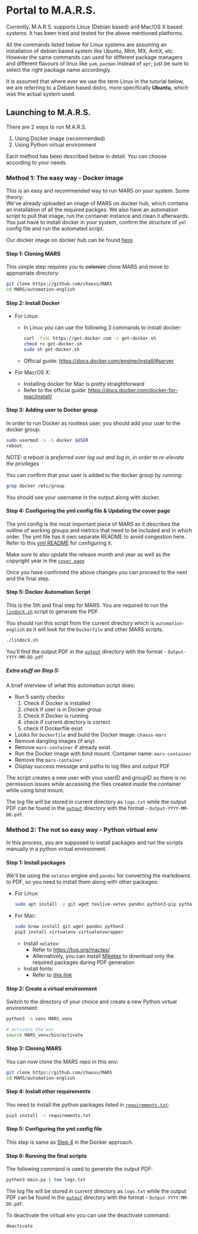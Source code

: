 # Portal to M.A.R.S.

Currently, M.A.R.S. supports Linux (Debian based) and Mac/OS X based systems. It has been tried and tested for the above mentioned platforms.

All the commands listed below for Linux systems are assuming an installation of debian based system like Ubuntu, Mint, MX, AntiX, etc. However the same commands can used for different package managers and different flavours of linux like `yum`, `pacman` instead of `apt`; just be sure to select the right package name accordingly.

It is assumed that where ever we use the term Linux in the tutorial below, we are referring to a Debain based distro, more specifically **Ubuntu**, which was the actual system used.

## Launching to M.A.R.S.

There are 2 ways to run M.A.R.S.
1. Using Docker image (recommended)
2. Using Python virtual environment

Each method has been described below in detail. You can choose according to your needs.

### Method 1: The easy way - Docker image

This is an easy and recommended way to run MARS on your system. Some theory: \
We've already uploaded an image of MARS on docker hub, which contains an installation of all the required packges. We also have an automation script to pull that image, run the container instance and clean it afterwards. You just have to install docker in your system, confirm the structure of `yml` config file and run the automated script.

Our docker image on docker hub can be found [here](https://hub.docker.com/r/ritikmalik/mars-image).

#### Step 1: Cloning MARS

This simple step requires you to ~~colonize~~ clone MARS and move to appropriate directory:
```bash
git clone https://github.com/chaoss/MARS
cd MARS/automation-english
```

#### Step 2: Install Docker

* For Linux:
    * In Linux you can use the following 3 commands to install docker:
        ```bash
        curl -fsSL https://get.docker.com -o get-docker.sh
        chmod +x get-docker.sh
        sudo sh get-docker.sh
        ```
    * Official guide: https://docs.docker.com/engine/install/#server

* For Mac/OS X:
    * Installing docker for Mac is pretty straightforward
    * Refer to the official guide: https://docs.docker.com/docker-for-mac/install/

#### Step 3: Adding user to Docker group

In order to run Docker as rootless user, you should add your user to the docker group:
```bash
sudo usermod -a -G docker $USER
reboot
```

_NOTE: a reboot is preferred over log out and log in, in order to re-elevate the privileges_

You can confirm that your user is added to the docker group by running:
```bash
grep docker /etc/group
```

You should see your username in the output along with docker.

#### Step 4: Configuring the yml config file & Updating the cover page

The yml config is the most important piece of MARS as it describes the outline of working groups and metrics that need to be included and in which order. The yml file has it own separate README to avoid congestion here. Refer to this [yml README](active_user_input) for configuring it.

Make sure to also update the release month and year as well as the copyright year in the  [`cover page`](active_user_input/cover.tex) 

Once you have confirmed the above changes you can proceed to the next and the final step.

#### Step 5: Docker Automation Script

This is the 5th and final step for MARS. You are required to run the [`lindocX.sh`](lindocX.sh) script to generate the PDF.

You should run this script from the current directory which is `automation-english` as it will look for the `Dockerfile` and other MARS scripts.

```bash
./lindocX.sh
```
You'll find the output PDF in the [`output`](output/) directory with the format - `Output-YYYY-MM-DD.pdf`

##### Extra stuff on Step 5:

A brief overview of what this automation script does:
* Run 5 sanity checks:
    1. Check if Docker is installed
    2. check if user is in Docker group
    3. Check if Docker is running
    4. check if current directory is correct
    5. check if Dockerfile exist
* Looks for `Dockerfile` and build the Docker image: `chaoss-mars`
* Remove dangling images (if any)
* Remove `mars-container` if already exist
* Run the Docker image with bind mount. Container name: `mars-container`
* Remove the `mars-container`
* Display success message and paths to log files and output PDF

The script creates a new user with your userID and groupID so there is no permission issues while accessing the files created inside the container while using bind mount.

The log file will be stored in current directory as `logs.txt` while the output PDF can be found in the [`output`](output/) directory with the format - `Output-YYYY-MM-DD.pdf`.

### Method 2: The not so easy way - Python virtual env

In this process, you are supposed to install packages and run the scripts manually in a python virtual environment.

#### Step 1: Install packages

We'll be using the `xelatex` engine and `pandoc` for converting the markdowns to PDF, so you need to install them along with other packages:

* For Linux:
    ```bash
    sudo apt install -y git wget texlive-xetex pandoc python3-pip python3-venv ttf-mscorefonts-installer
    ```
* For Mac:
    ```bash
    sudo brew install git wget pandoc python3
    pip3 install virtualenv virtualenvwrapper
    ```
    * Install `xelatex`:
        * Refer to https://tug.org/mactex/
        * Alternatively, you can install [Miketex](https://miktex.org/download) to download only the required packages during PDF generation
    * Install fonts:
        * Refer to [_this link_](https://www.linickx.com/osx-how-to-install-the-microsoft-fonts)

#### Step 2: Create a virtual environment

Switch to the directory of your choice and create a new Python virtual environment:

```bash
python3 -m venv MARS_venv

# activate the env
source MARS_venv/bin/activate
```

#### Step 3: Cloning MARS

You can now clone the MARS repo in this env:
```bash
git clone https://github.com/chaoss/MARS
cd MARS/automation-english
```

#### Step 4: Install other requirements

You need to install the python packages listed in [`requirements.txt`](requirements.txt):
```bash
pip3 install -r requirements.txt
```

#### Step 5: Configuring the yml config file

This step is same as [Step 4](#step-4-configuring-the-yml-config-file) in the Docker approach.

#### Step 6: Running the final scripts

The following command is used to generate the output PDF:
```bash
python3 main.py | tee logs.txt
```
The log file will be stored in current directory as `logs.txt` while the output PDF can be found in the [`output`](output/) directory with the format - `Output-YYYY-MM-DD.pdf`.

To deactivate the virtual env you can use the deactivate command:
```bash
deactivate
```
